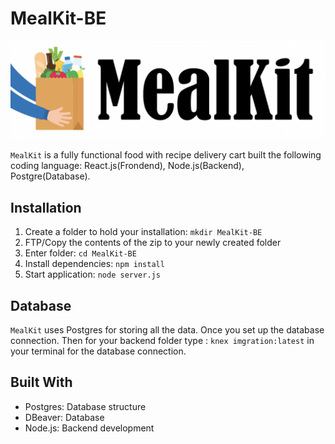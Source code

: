 # MealKit-BE

![MealKit_Logo](logoMeal.png)

`MealKit` is a fully functional food with recipe delivery cart built the following coding language: React.js(Frondend), Node.js(Backend), Postgre(Database).

## Installation

1. Create a folder to hold your installation: `mkdir MealKit-BE`
2. FTP/Copy the contents of the zip to your newly created folder
3. Enter folder: `cd MealKit-BE`
4. Install dependencies: `npm install`
5. Start application: `node server.js`

## Database

`MealKit` uses Postgres for storing all the data. Once you set up the database connection. Then for your backend folder
 type : `knex imgration:latest` in your terminal for the database connection.

## Built With 

- Postgres: Database structure
- DBeaver: Database
- Node.js: Backend development